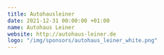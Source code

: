 ```yaml
---
title: Autohausleiner
date: 2021-12-31 00:00:00 +01:00
name: Autohaus Leiner
website: http://autohaus-leiner.de
logo: "/img/sponsors/autohaus_leiner_white.png"
---
```


